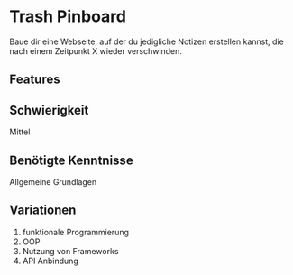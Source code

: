 # Trash Pinboard
 
Baue dir eine Webseite, auf der du jedigliche Notizen erstellen kannst, die nach einem Zeitpunkt X wieder verschwinden.
 
## Features

 
 ## Schwierigkeit
 Mittel
 
 ## Benötigte Kenntnisse
Allgemeine Grundlagen

## Variationen
1. funktionale Programmierung
2. OOP
3. Nutzung von Frameworks
4. API Anbindung